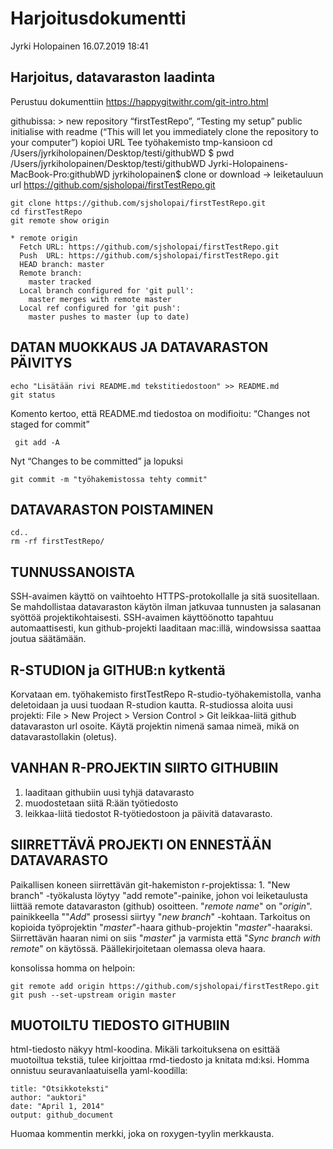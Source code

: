 Harjoitusdokumentti
================
Jyrki Holopainen
16.07.2019 18:41

Harjoitus, datavaraston laadinta
--------------------------------

Perustuu dokumenttiin <https://happygitwithr.com/git-intro.html>

githubissa: &gt; new repository “firstTestRepo”, “Testing my setup” public initialise with readme (“This will let you immediately clone the repository to your computer”) kopioi URL Tee työhakemisto tmp-kansioon cd /Users/jyrkiholopainen/Desktop/testi/githubWD $ pwd /Users/jyrkiholopainen/Desktop/testi/githubWD Jyrki-Holopainens-MacBook-Pro:githubWD jyrkiholopainen$ clone or download -&gt; leiketauluun url <https://github.com/sjsholopai/firstTestRepo.git>

    git clone https://github.com/sjsholopai/firstTestRepo.git
    cd firstTestRepo
    git remote show origin

    * remote origin
      Fetch URL: https://github.com/sjsholopai/firstTestRepo.git  
      Push  URL: https://github.com/sjsholopai/firstTestRepo.git
      HEAD branch: master
      Remote branch:
        master tracked
      Local branch configured for 'git pull':
        master merges with remote master
      Local ref configured for 'git push':
        master pushes to master (up to date)

DATAN MUOKKAUS JA DATAVARASTON PÄIVITYS
---------------------------------------

    echo "Lisätään rivi README.md tekstitiedostoon" >> README.md
    git status

Komento kertoo, että README.md tiedostoa on modifioitu: “Changes not staged for commit”

     git add -A

Nyt “Changes to be committed” ja lopuksi

    git commit -m "työhakemistossa tehty commit"

DATAVARASTON POISTAMINEN
------------------------

    cd..
    rm -rf firstTestRepo/

TUNNUSSANOISTA
--------------

SSH-avaimen käyttö on vaihtoehto HTTPS-protokollalle ja sitä suositellaan. Se mahdollistaa datavaraston käytön ilman jatkuvaa tunnusten ja salasanan syöttöä projektikohtaisesti. SSH-avaimen käyttöönotto tapahtuu automaattisesti, kun github-projekti laaditaan mac:illä, windowsissa saattaa joutua säätämään.

R-STUDION ja GITHUB:n kytkentä
------------------------------

Korvataan em. työhakemisto firstTestRepo R-studio-työhakemistolla, vanha deletoidaan ja uusi tuodaan R-studion kautta. R-studiossa aloita uusi projekti: File &gt; New Project &gt; Version Control &gt; Git leikkaa-liitä github datavaraston url osoite. Käytä projektin nimenä samaa nimeä, mikä on datavarastollakin (oletus).

VANHAN R-PROJEKTIN SIIRTO GITHUBIIN
-----------------------------------

1.  laaditaan githubiin uusi tyhjä datavarasto
2.  muodostetaan siitä R:ään työtiedosto
3.  leikkaa-liitä tiedostot R-työtiedostoon ja päivitä datavarasto.

SIIRRETTÄVÄ PROJEKTI ON ENNESTÄÄN DATAVARASTO
---------------------------------------------

Paikallisen koneen siirrettävän git-hakemiston r-projektissa: 1. "New branch" -työkalusta löytyy "add remote"-painike, johon voi leiketaulusta liittää remote datavaraston (github) osoitteen. "*remote name*" on "*origin*". painikkeella ""*Add*" prosessi siirtyy "*new branch*" -kohtaan. Tarkoitus on kopioida työprojektin "*master*"-haara github-projektin "*master*"-haaraksi. Siirrettävän haaran nimi on siis "*master*" ja varmista että "*Sync branch with remote*" on käytössä. Päällekirjoitetaan olemassa oleva haara.

konsolissa homma on helpoin:

    git remote add origin https://github.com/sjsholopai/firstTestRepo.git
    git push --set-upstream origin master

MUOTOILTU TIEDOSTO GITHUBIIN
----------------------------

html-tiedosto näkyy html-koodina. Mikäli tarkoituksena on esittää muotoiltua tekstiä, tulee kirjoittaa rmd-tiedosto ja knitata md:ksi. Homma onnistuu seuravanlaatuisella yaml-koodilla:

    title: "Otsikkoteksti"
    author: "auktori"
    date: "April 1, 2014"
    output: github_document

Huomaa kommentin merkki, joka on roxygen-tyylin merkkausta.
